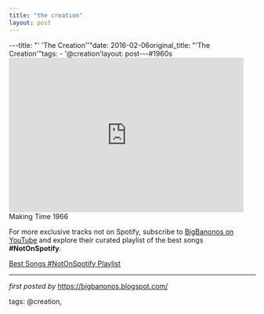 ```yaml
---
title: "the creation"
layout: post
---
```

---title: "' 'The Creation''"date: 2016-02-06original_title: "'The Creation'"tags:  - '@creation'layout: post---#1960s <br /><iframe allowfullscreen="" frameborder="0" height="315" src="https://www.youtube.com/embed/3xpONvYyFvQ?list=PLtuNtuTatqI3X01zTqiujiaUhFaK1PjKA" width="95%"></iframe><br />Making Time 1966<!--Subscribe and Playlist Links--><div>    <p>For more exclusive tracks not on Spotify, subscribe to <a href="https://www.youtube.com/@BigBanonos" target="_blank">BigBanonos on YouTube</a> and explore their curated playlist of the best songs <strong>#NotOnSpotify</strong>.</p>    <p><a href="https://www.youtube.com/playlist?list=PLtuNtuTatqI0kFahUCbtbfenC_ET5O_tr" target="_blank">Best Songs #NotOnSpotify Playlist<br /></a></p></div><hr /><p><em>first posted by</em> <a href="https://bigbanonos.blogspot.com/" rel="noopener" target="_new">https://bigbanonos.blogspot.com/</a></p><p>tags: @creation,</p>